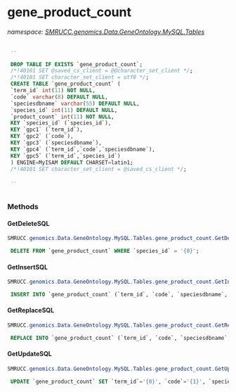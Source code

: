 ﻿# gene_product_count
_namespace: [SMRUCC.genomics.Data.GeneOntology.MySQL.Tables](./index.md)_

```SQL
 
 --
 
 DROP TABLE IF EXISTS `gene_product_count`;
 /*!40101 SET @saved_cs_client = @@character_set_client */;
 /*!40101 SET character_set_client = utf8 */;
 CREATE TABLE `gene_product_count` (
 `term_id` int(11) NOT NULL,
 `code` varchar(8) DEFAULT NULL,
 `speciesdbname` varchar(55) DEFAULT NULL,
 `species_id` int(11) DEFAULT NULL,
 `product_count` int(11) NOT NULL,
 KEY `species_id` (`species_id`),
 KEY `gpc1` (`term_id`),
 KEY `gpc2` (`code`),
 KEY `gpc3` (`speciesdbname`),
 KEY `gpc4` (`term_id`,`code`,`speciesdbname`),
 KEY `gpc5` (`term_id`,`species_id`)
 ) ENGINE=MyISAM DEFAULT CHARSET=latin1;
 /*!40101 SET character_set_client = @saved_cs_client */;
 
 --
 
 ```



### Methods

#### GetDeleteSQL
```csharp
SMRUCC.genomics.Data.GeneOntology.MySQL.Tables.gene_product_count.GetDeleteSQL
```
```SQL
 DELETE FROM `gene_product_count` WHERE `species_id` = '{0}';
 ```

#### GetInsertSQL
```csharp
SMRUCC.genomics.Data.GeneOntology.MySQL.Tables.gene_product_count.GetInsertSQL
```
```SQL
 INSERT INTO `gene_product_count` (`term_id`, `code`, `speciesdbname`, `species_id`, `product_count`) VALUES ('{0}', '{1}', '{2}', '{3}', '{4}');
 ```

#### GetReplaceSQL
```csharp
SMRUCC.genomics.Data.GeneOntology.MySQL.Tables.gene_product_count.GetReplaceSQL
```
```SQL
 REPLACE INTO `gene_product_count` (`term_id`, `code`, `speciesdbname`, `species_id`, `product_count`) VALUES ('{0}', '{1}', '{2}', '{3}', '{4}');
 ```

#### GetUpdateSQL
```csharp
SMRUCC.genomics.Data.GeneOntology.MySQL.Tables.gene_product_count.GetUpdateSQL
```
```SQL
 UPDATE `gene_product_count` SET `term_id`='{0}', `code`='{1}', `speciesdbname`='{2}', `species_id`='{3}', `product_count`='{4}' WHERE `species_id` = '{5}';
 ```


